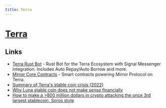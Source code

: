 ```yaml
---
title: Terra
---
```


# [Terra](https://www.terra.money/)

## Links

- [Terra Rust Bot](https://github.com/Philipp-Sc/terra-rust-bot) - Rust Bot for the Terra Ecosystem with Signal Messenger integration. Includes Auto Repay/Auto Borrow and more.
- [Mirror Core Contracts](https://github.com/Mirror-Protocol/mirror-contracts) - Smart contracts powering Mirror Protocol on Terra.
- [Summary of Terra's stable coin crisis (2022)](https://twitter.com/stablekwon/status/1524331171189956609)
- [Why Luna stable coin does not make sense financially](https://twitter.com/nohardforks/status/1524216225966047232)
- [How to make a >800 million dollars in crypto attacking the once 3rd largest stablecoin, Soros style](https://twitter.com/OnChainWizard/status/1524123935570382851)